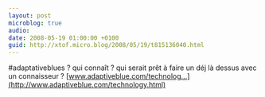```yaml
---
layout: post
microblog: true
audio: 
date: 2008-05-19 01:00:00 +0100
guid: http://xtof.micro.blog/2008/05/19/t815136040.html
---
```

#adaptativeblues ? qui connaît ? qui serait prêt à faire un déj là dessus avec un connaisseur ? [www.adaptiveblue.com/technolog...](http://www.adaptiveblue.com/technology.html)
